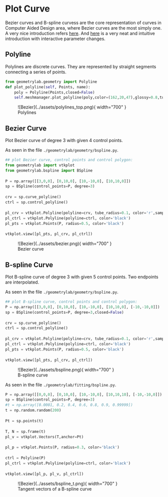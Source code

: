 # Plot Curve

Bezier curves and B-spline curvess are the core representation of curves in Computer Aided Design area, where Bezier curves are the most simply one. 
A very nice introduction refers [here](https://alatown.com/spline-history-architecture/).
And [here](https://ciechanow.ski/curves-and-surfaces/) is a very neat and intuitive introduction with interactive parameter changes. 


## Polyline

Polylines are discrete curves. They are represented by straight segments connecting a series of points.

``` py
from geometrylab.geometry import Polyline
def plot_polyline(self, Points, name):
    poly = Polyline(Points,closed=False)  
    self.meshmanager.plot_polyline(poly,color=(162,20,47),glossy=0.8,tube_radius=1*self.meshmanager.r,name=name)
```

<figure markdown>
  ![Bezier](../assets/polylines_top.png){ width="700" }
  <figcaption>Polylines</figcaption>
</figure>


## Bezier Curve

Plot Bezier curve of degree 3 with given 4 control points.

As seen in the file `./geometrylab/geometry/bspline.py`.

```py
## plot Bezier curve, control points and control polygon:
from geometrylab import vtkplot
from geometrylab.bspline import BSpline

P = np.array([[3,0,0], [0,10,0], [10,-10,0], [10,10,0]])
sp = BSpline(control_points=P, degree=3)

crv = sp.curve_polyline()
ctrl = sp.control_polyline()

pl_crv = vtkplot.Polyline(polyline=crv, tube_radius=0.1, color='r',sampling=500)
pl_ctrl = vtkplot.Polyline(polyline=ctrl, color='black')
pl_pts = vtkplot.Points(P, radius=0.5, color='black')

vtkplot.view([pl_pts, pl_crv, pl_ctrl])
```

<figure markdown>
  ![Bezier](../assets/bezier.png){ width="700" }
  <figcaption>Bezier curve</figcaption>
</figure>


## B-spline Curve

Plot B-spline curve of degree 3 with given 5 control points. Two endpoints are interpolated.

As seen in the file `./geometrylab/geometry/bspline.py`.

```py
## plot B-spline curve, control points and control polygon:
P = np.array([[3,0,0], [0,10,0], [10,-10,0], [10,10,0], [-10,-10,0]])
sp = BSpline(control_points=P, degree=3,closed=False)

crv = sp.curve_polyline()
ctrl = sp.control_polyline()

pl_crv = vtkplot.Polyline(polyline=crv, tube_radius=0.1, color='r',sampling=500)
pl_ctrl = vtkplot.Polyline(polyline=ctrl, color='black')
pl_pts = vtkplot.Points(P, radius=0.5, color='black')

vtkplot.view([pl_pts, pl_crv, pl_ctrl])
```

<figure markdown>
  ![Bezier](../assets/bspline.png){ width="700" }
  <figcaption>B-spline curve</figcaption>
</figure>



As seen in the file `./geometrylab/fitting/bspline.py`.

```py
P = np.array([[0,0,0], [0,10,0], [10,-10,0], [10,10,10], [-10,-10,0]])
sp = BSpline(control_points=P, degree=3)
#t = np.array([0.0001, 0.2, 0.4, 0.6, 0.8, 0.9, 0.99999])
t = np.random.random(200)

Pt = sp.points(t)

T, N = sp.frame(t)
pl_v = vtkplot.Vectors(T,anchor=Pt)

pl_p = vtkplot.Points(P, radius=0.3, color='black')

ctrl = Polyline(P)
pl_ctrl = vtkplot.Polyline(polyline=ctrl, color='black')

vtkplot.view([pl_p, pl_v, pl_ctrl])
```

<figure markdown>
  ![Bezier](../assets/bspline_t.png){ width="700" }
  <figcaption>Tangent vectors of a B-spline curve</figcaption>
</figure>